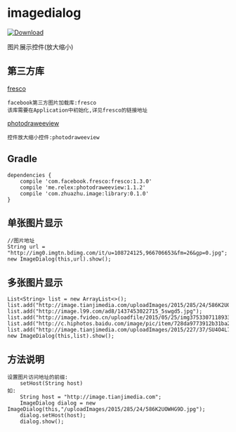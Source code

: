 # imagedialog
[ ![Download](https://api.bintray.com/packages/zhuazhu/maven/imagedialog/images/download.svg) ](https://bintray.com/zhu/maven/imagedialog/_latestVersion)

图片展示控件(放大缩小)
## 第三方库
[fresco](https://github.com/facebook/fresco)
```
facebook第三方图片加载库:fresco
该库需要在Application中初始化,详见fresco的链接地址
```
[photodraweeview](https://github.com/ongakuer/PhotoDraweeView)
```
控件放大缩小控件:photodraweeview
```

## Gradle
```
dependencies {
    compile 'com.facebook.fresco:fresco:1.3.0'
    compile 'me.relex:photodraweeview:1.1.2'
    compile 'com.zhuazhu.image:library:0.1.0'
}
```

## 单张图片显示
```
//图片地址
String url = "http://img0.imgtn.bdimg.com/it/u=108724125,966706653&fm=26&gp=0.jpg";
new ImageDialog(this,url).show();
```

## 多张图片显示
```
List<String> list = new ArrayList<>();
list.add("http://image.tianjimedia.com/uploadImages/2015/285/24/586K2UOWHG9D.jpg");
list.add("http://image.l99.com/ad8/1437453022715_5swgd5.jpg");
list.add("http://image.fvideo.cn/uploadfile/2015/05/25/img37533071189339.jpg");
list.add("http://c.hiphotos.baidu.com/image/pic/item/728da9773912b31ba27617218e18367adab4e1a4.jpg");
list.add("http://image.tianjimedia.com/uploadImages/2015/227/37/SU4O4L7V51U5.jpg");
new ImageDialog(this,list).show();
```

## 方法说明
```
设置图片访问地址的前缀:
    setHost(String host)
如:
    String host = "http://image.tianjimedia.com";
    ImageDialog dialog = new ImageDialog(this,"/uploadImages/2015/285/24/586K2UOWHG9D.jpg");
    dialog.setHost(host);
    dialog.show();
```
